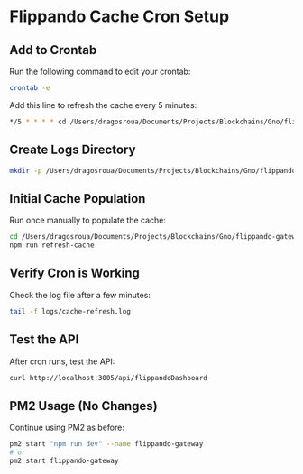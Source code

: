# Flippando Cache Cron Setup

## Add to Crontab

Run the following command to edit your crontab:
```bash
crontab -e
```

Add this line to refresh the cache every 5 minutes:
```bash
*/5 * * * * cd /Users/dragosroua/Documents/Projects/Blockchains/Gno/flippando-gateway && npm run refresh-cache >> logs/cache-refresh.log 2>&1
```

## Create Logs Directory

```bash
mkdir -p /Users/dragosroua/Documents/Projects/Blockchains/Gno/flippando-gateway/logs
```

## Initial Cache Population

Run once manually to populate the cache:
```bash
cd /Users/dragosroua/Documents/Projects/Blockchains/Gno/flippando-gateway
npm run refresh-cache
```

## Verify Cron is Working

Check the log file after a few minutes:
```bash
tail -f logs/cache-refresh.log
```

## Test the API

After cron runs, test the API:
```bash
curl http://localhost:3005/api/flippandoDashboard
```

## PM2 Usage (No Changes)

Continue using PM2 as before:
```bash
pm2 start "npm run dev" --name flippando-gateway
# or
pm2 start flippando-gateway
```